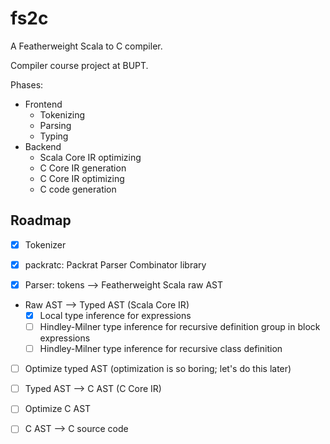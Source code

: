 # fs2c
 A Featherweight Scala to C compiler.
 
 Compiler course project at BUPT.
 
 Phases:

 - Frontend
   - Tokenizing
   - Parsing
   - Typing
 - Backend
   - Scala Core IR optimizing
   - C Core IR generation
   - C Core IR optimizing
   - C code generation

 ## Roadmap
 
 - [X] Tokenizer
 
 - [X] packratc: Packrat Parser Combinator library
 
 - [X] Parser: tokens --> Featherweight Scala raw AST
 
 - Raw AST --> Typed AST (Scala Core IR)
   - [X] Local type inference for expressions
   - [ ] Hindley-Milner type inference for recursive definition group in block expressions
   - [ ] Hindley-Milner type inference for recursive class definition
 
 - [ ] Optimize typed AST (optimization is so boring; let's do this later)
 
 - [ ] Typed AST --> C AST (C Core IR)
 
 - [ ] Optimize C AST
 
 - [ ] C AST --> C source code
